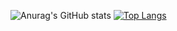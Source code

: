 ![Anurag's GitHub stats](https://github-readme-stats.vercel.app/api?username=luissantosjs&show_icons=true&theme=default) [![Top Langs](https://github-readme-stats.vercel.app/api/top-langs/?username=luissantosjs&layout=default)](https://github.com/anuraghazra/github-readme-stats)
